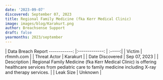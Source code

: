 ```yaml
---
date: '2023-09-07'
discovered: September 07, 2023
title: Regional Family Medicine (fka Kerr Medical Clinic)
image: images/blog/Karakurt.png
author: Breachsense Support
draft: false
yearmonths: 2023/september
---
```



| Data Breach Report
------------:     |:-------------:    | :-----:|
| Victim      | rfmmh.com      | 
| Threat Actor      | Karakurt      | 
| Date Discovered      | Sep 07, 2023      | 
| Description      | Regional Family Medicine (fka Kerr Medical Clinic) is offering healthcare services from pediatric care to family medicine including X-ray and therapy services.      | 
| Leak Size      | Unknown      | 

